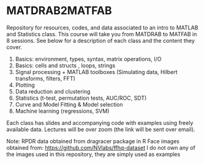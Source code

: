 # MATDRAB2MATFAB

Repository for resources, codes, and data associated to an intro to MATLAB and Statistics class.
This course will take you from MATDRAB to MATFAB in 8 sessions.
See below for a description of each class and the content they cover.

1. Basics: environment, types, syntax, matrix operations,  I/O
2. Basics: cells and structs , loops, strings
3. Signal processing + MATLAB toolboxes (Simulating data, Hilbert transforms, filters, FFT)
4. Plotting
5. Data reduction and clustering 
6. Statistics (t-test, permutation tests, AUC/ROC, SDT) 
7. Curve and Model Fitting & Model selection 
8. Machine learning (regressions, SVM)

Each class has slides and accompanying code with examples using freely available data.
Lectures will be over zoom (the link will be sent over email).


















Note:
RPDR data obtained from dragracer package in R
Face images obtained from: https://github.com/NVlabs/ffhq-dataset 
I do not own any of the images used in this repository, they are simply used as examples





